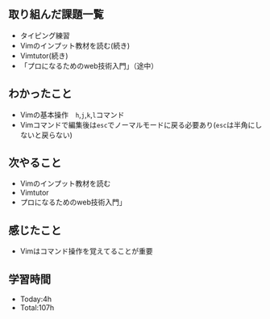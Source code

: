 ##  取り組んだ課題一覧
 - タイピング練習
 - Vimのインプット教材を読む(続き)
 - Vimtutor(続き)
 - 「プロになるためのweb技術入門」（途中）

##  わかったこと
-  Vimの基本操作　`h`,`j`,`k`,`l`コマンド
-  Vimコマンドで編集後は`esc`でノーマルモードに戻る必要あり(`esc`は半角にしないと戻らない)

##  次やること
- Vimのインプット教材を読む
- Vimtutor
- プロになるためのweb技術入門」

##  感じたこと
 - Vimはコマンド操作を覚えてることが重要

##  学習時間
-  Today:4h
-  Total:107h
